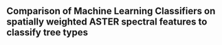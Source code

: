 ## Comparison of Machine Learning Classifiers on spatially weighted ASTER spectral features to classify tree types

